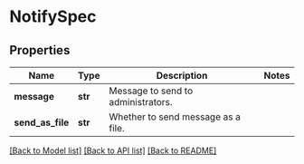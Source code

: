 # NotifySpec

## Properties
Name | Type | Description | Notes
------------ | ------------- | ------------- | -------------
**message** | **str** | Message to send to administrators. | 
**send_as_file** | **str** | Whether to send message as a file. | 

[[Back to Model list]](../README.md#documentation-for-models) [[Back to API list]](../README.md#documentation-for-api-endpoints) [[Back to README]](../README.md)


